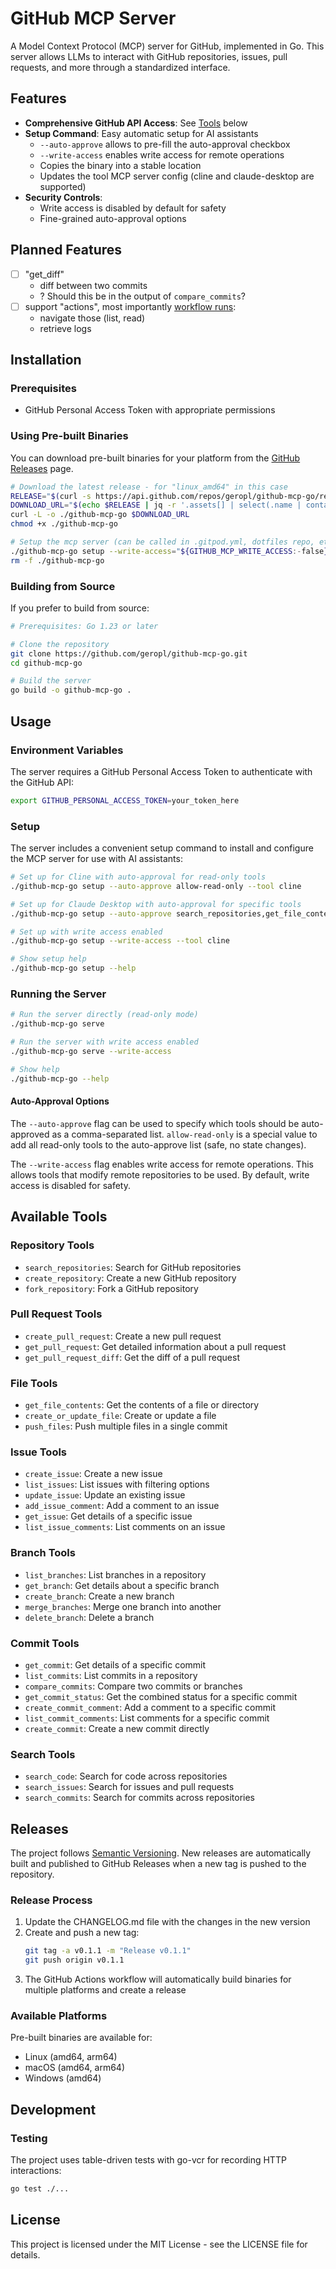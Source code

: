 # GitHub MCP Server

A Model Context Protocol (MCP) server for GitHub, implemented in Go. This server allows LLMs to interact with GitHub repositories, issues, pull requests, and more through a standardized interface.

## Features

- **Comprehensive GitHub API Access**: See [Tools](#available-tools) below
- **Setup Command**: Easy automatic setup for AI assistants
  - `--auto-approve` allows to pre-fill the auto-approval checkbox
  - `--write-access` enables write access for remote operations
  - Copies the binary into a stable location
  - Updates the tool MCP server config (cline and claude-desktop are supported)
- **Security Controls**:
  - Write access is disabled by default for safety
  - Fine-grained auto-approval options

## Planned Features

- [ ] "get_diff"
  - diff between two commits
  - ? Should this be in the output of `compare_commits`?
- [ ] support "actions", most importantly [workflow runs](https://docs.github.com/en/rest/actions/workflow-runs?apiVersion=2022-11-28):
  - navigate those (list, read)
  - retrieve logs


## Installation

### Prerequisites

- GitHub Personal Access Token with appropriate permissions

### Using Pre-built Binaries

You can download pre-built binaries for your platform from the [GitHub Releases](https://github.com/geropl/github-mcp-go/releases) page.

```bash
# Download the latest release - for "linux_amd64" in this case
RELEASE="$(curl -s https://api.github.com/repos/geropl/github-mcp-go/releases/latest)"
DOWNLOAD_URL="$(echo $RELEASE | jq -r '.assets[] | select(.name | contains("linux_amd64")) | .browser_download_url')"
curl -L -o ./github-mcp-go $DOWNLOAD_URL
chmod +x ./github-mcp-go

# Setup the mcp server (can be called in .gitpod.yml, dotfiles repo, etc.)
./github-mcp-go setup --write-access="${GITHUB_MCP_WRITE_ACCESS:-false}" --auto-approve=allow-read-only || true
rm -f ./github-mcp-go
```

### Building from Source

If you prefer to build from source:

```bash
# Prerequisites: Go 1.23 or later

# Clone the repository
git clone https://github.com/geropl/github-mcp-go.git
cd github-mcp-go

# Build the server
go build -o github-mcp-go .
```

## Usage

### Environment Variables

The server requires a GitHub Personal Access Token to authenticate with the GitHub API:

```bash
export GITHUB_PERSONAL_ACCESS_TOKEN=your_token_here
```

### Setup

The server includes a convenient setup command to install and configure the MCP server for use with AI assistants:

```bash
# Set up for Cline with auto-approval for read-only tools
./github-mcp-go setup --auto-approve allow-read-only --tool cline

# Set up for Claude Desktop with auto-approval for specific tools
./github-mcp-go setup --auto-approve search_repositories,get_file_contents --tool claude-desktop

# Set up with write access enabled
./github-mcp-go setup --write-access --tool cline

# Show setup help
./github-mcp-go setup --help
```

### Running the Server

```bash
# Run the server directly (read-only mode)
./github-mcp-go serve

# Run the server with write access enabled
./github-mcp-go serve --write-access

# Show help
./github-mcp-go --help
```

#### Auto-Approval Options

The `--auto-approve` flag can be used to specify which tools should be auto-approved as a comma-separated list. `allow-read-only` is a special value to add all read-only tools to the auto-approve list (safe, no state changes).

The `--write-access` flag enables write access for remote operations. This allows tools that modify remote repositories to be used. By default, write access is disabled for safety.


## Available Tools

### Repository Tools

- `search_repositories`: Search for GitHub repositories
- `create_repository`: Create a new GitHub repository
- `fork_repository`: Fork a GitHub repository

### Pull Request Tools

- `create_pull_request`: Create a new pull request
- `get_pull_request`: Get detailed information about a pull request
- `get_pull_request_diff`: Get the diff of a pull request

### File Tools

- `get_file_contents`: Get the contents of a file or directory
- `create_or_update_file`: Create or update a file
- `push_files`: Push multiple files in a single commit

### Issue Tools

- `create_issue`: Create a new issue
- `list_issues`: List issues with filtering options
- `update_issue`: Update an existing issue
- `add_issue_comment`: Add a comment to an issue
- `get_issue`: Get details of a specific issue
- `list_issue_comments`: List comments on an issue

### Branch Tools

- `list_branches`: List branches in a repository
- `get_branch`: Get details about a specific branch
- `create_branch`: Create a new branch
- `merge_branches`: Merge one branch into another
- `delete_branch`: Delete a branch

### Commit Tools

- `get_commit`: Get details of a specific commit
- `list_commits`: List commits in a repository
- `compare_commits`: Compare two commits or branches
- `get_commit_status`: Get the combined status for a specific commit
- `create_commit_comment`: Add a comment to a specific commit
- `list_commit_comments`: List comments for a specific commit
- `create_commit`: Create a new commit directly

### Search Tools

- `search_code`: Search for code across repositories
- `search_issues`: Search for issues and pull requests
- `search_commits`: Search for commits across repositories

## Releases

The project follows [Semantic Versioning](https://semver.org/). New releases are automatically built and published to GitHub Releases when a new tag is pushed to the repository.

### Release Process

1. Update the CHANGELOG.md file with the changes in the new version
2. Create and push a new tag:
   ```bash
   git tag -a v0.1.1 -m "Release v0.1.1"
   git push origin v0.1.1
   ```
3. The GitHub Actions workflow will automatically build binaries for multiple platforms and create a release

### Available Platforms

Pre-built binaries are available for:
- Linux (amd64, arm64)
- macOS (amd64, arm64)
- Windows (amd64)

## Development

### Testing

The project uses table-driven tests with go-vcr for recording HTTP interactions:

```bash
go test ./...
```

## License

This project is licensed under the MIT License - see the LICENSE file for details.

